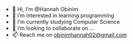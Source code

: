 - 👋 Hi, I’m @Hannah Obinim
- 👀 I’m interested in learning programming
- 🌱 I’m currently studying Computer Science
- 💞️ I’m looking to collaborate on ...
- 📫 Reach me on obinimhannah02@gmail.com

<!---
HannahgithubO/HannahgithubO is a ✨ special ✨ repository because its `README.md` (this file) appears on your GitHub profile.
You can click the Preview link to take a look at your changes.
--->
